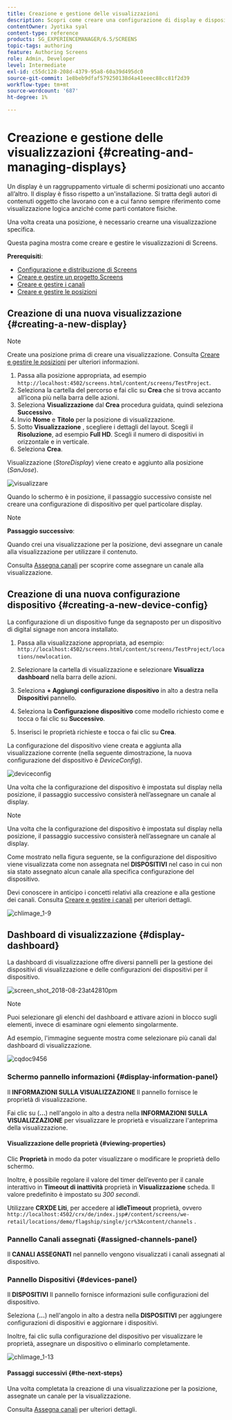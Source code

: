 ```yaml
---
title: Creazione e gestione delle visualizzazioni
description: Scopri come creare una configurazione di display e dispositivi in AEM Screens. Inoltre, scopri il dashboard di visualizzazione.
contentOwner: Jyotika syal
content-type: reference
products: SG_EXPERIENCEMANAGER/6.5/SCREENS
topic-tags: authoring
feature: Authoring Screens
role: Admin, Developer
level: Intermediate
exl-id: c55dc128-208d-4379-95a8-60a39d495dc0
source-git-commit: 1e8beb9dfaf579250138d4a41eeec88cc81f2d39
workflow-type: tm+mt
source-wordcount: '687'
ht-degree: 1%

---
```


# Creazione e gestione delle visualizzazioni {#creating-and-managing-displays}

Un display è un raggruppamento virtuale di schermi posizionati uno accanto all’altro. Il display è fisso rispetto a un&#39;installazione. Si tratta degli autori di contenuti oggetto che lavorano con e a cui fanno sempre riferimento come visualizzazione logica anziché come parti contatore fisiche.

Una volta creata una posizione, è necessario crearne una visualizzazione specifica.

Questa pagina mostra come creare e gestire le visualizzazioni di Screens.

**Prerequisiti**:

* [Configurazione e distribuzione di Screens](configuring-screens-introduction.md)
* [Creare e gestire un progetto Screens](creating-a-screens-project.md)
* [Creare e gestire i canali](managing-channels.md)
* [Creare e gestire le posizioni](managing-locations.md)

## Creazione di una nuova visualizzazione {#creating-a-new-display}

>[!NOTE]
>
>Create una posizione prima di creare una visualizzazione. Consulta [Creare e gestire le posizioni](managing-locations.md) per ulteriori informazioni.

1. Passa alla posizione appropriata, ad esempio `http://localhost:4502/screens.html/content/screens/TestProject`.
1. Seleziona la cartella del percorso e fai clic su **Crea** che si trova accanto all’icona più nella barra delle azioni.
1. Seleziona **Visualizzazione** dal **Crea** procedura guidata, quindi seleziona **Successivo**.
1. Invio **Nome** e **Titolo** per la posizione di visualizzazione.
1. Sotto **Visualizzazione** , scegliere i dettagli del layout. Scegli il **Risoluzione**, ad esempio **Full HD**. Scegli il numero di dispositivi in orizzontale e in verticale.
1. Seleziona **Crea**.

Visualizzazione (*StoreDisplay*) viene creato e aggiunto alla posizione (*SanJose*).

![visualizzare](assets/display.gif)

Quando lo schermo è in posizione, il passaggio successivo consiste nel creare una configurazione di dispositivo per quel particolare display.

>[!NOTE]
>
>**Passaggio successivo**:
>
>Quando crei una visualizzazione per la posizione, devi assegnare un canale alla visualizzazione per utilizzare il contenuto.
>
>Consulta [Assegna canali](channel-assignment.md) per scoprire come assegnare un canale alla visualizzazione.

## Creazione di una nuova configurazione dispositivo {#creating-a-new-device-config}

La configurazione di un dispositivo funge da segnaposto per un dispositivo di digital signage non ancora installato.

1. Passa alla visualizzazione appropriata, ad esempio: `http://localhost:4502/screens.html/content/screens/TestProject/locations/newlocation`.
1. Selezionare la cartella di visualizzazione e selezionare **Visualizza dashboard** nella barra delle azioni.
1. Seleziona **+ Aggiungi configurazione dispositivo** in alto a destra nella **Dispositivi** pannello.

1. Seleziona la **Configurazione dispositivo** come modello richiesto come e tocca o fai clic su **Successivo**.

1. Inserisci le proprietà richieste e tocca o fai clic su **Crea**.

La configurazione del dispositivo viene creata e aggiunta alla visualizzazione corrente (nella seguente dimostrazione, la nuova configurazione del dispositivo è *DeviceConfig*).

![deviceconfig](assets/deviceconfig.gif)

Una volta che la configurazione del dispositivo è impostata sul display nella posizione, il passaggio successivo consisterà nell’assegnare un canale al display.

>[!NOTE]
>
>Una volta che la configurazione del dispositivo è impostata sul display nella posizione, il passaggio successivo consisterà nell’assegnare un canale al display.
>
>Come mostrato nella figura seguente, se la configurazione del dispositivo viene visualizzata come non assegnata nel **DISPOSITIVI** nel caso in cui non sia stato assegnato alcun canale alla specifica configurazione del dispositivo.
>
>Devi conoscere in anticipo i concetti relativi alla creazione e alla gestione dei canali. Consulta [Creare e gestire i canali](managing-channels.md) per ulteriori dettagli.

![chlimage_1-9](assets/chlimage_1-9.png)

## Dashboard di visualizzazione {#display-dashboard}

La dashboard di visualizzazione offre diversi pannelli per la gestione dei dispositivi di visualizzazione e delle configurazioni dei dispositivi per il dispositivo.

![screen_shot_2018-08-23at42810pm](assets/screen_shot_2018-08-23at42810pm.png)

>[!NOTE]
>
>Puoi selezionare gli elenchi del dashboard e attivare azioni in blocco sugli elementi, invece di esaminare ogni elemento singolarmente.
>
>Ad esempio, l&#39;immagine seguente mostra come selezionare più canali dal dashboard di visualizzazione.

![cqdoc9456](assets/cqdoc9456.gif)

### Schermo pannello informazioni {#display-information-panel}

Il **INFORMAZIONI SULLA VISUALIZZAZIONE** Il pannello fornisce le proprietà di visualizzazione.

Fai clic su (**...**) nell&#39;angolo in alto a destra nella **INFORMAZIONI SULLA VISUALIZZAZIONE** per visualizzare le proprietà e visualizzare l&#39;anteprima della visualizzazione.


#### Visualizzazione delle proprietà {#viewing-properties}

Clic **Proprietà** in modo da poter visualizzare o modificare le proprietà dello schermo.

Inoltre, è possibile regolare il valore del timer dell’evento per il canale interattivo in **Timeout di inattività** proprietà in **Visualizzazione** scheda. Il valore predefinito è impostato su *300 secondi*.

Utilizzare **CRXDE Liti**, per accedere al **idleTimeout** proprietà, ovvero `http://localhost:4502/crx/de/index.jsp#/content/screens/we-retail/locations/demo/flagship/single/jcr%3Acontent/channels` .


### Pannello Canali assegnati {#assigned-channels-panel}

Il **CANALI ASSEGNATI** nel pannello vengono visualizzati i canali assegnati al dispositivo.


### Pannello Dispositivi {#devices-panel}

Il **DISPOSITIVI** Il pannello fornisce informazioni sulle configurazioni del dispositivo.

Seleziona (**...**) nell&#39;angolo in alto a destra nella **DISPOSITIVI** per aggiungere configurazioni di dispositivi e aggiornare i dispositivi.

Inoltre, fai clic sulla configurazione del dispositivo per visualizzare le proprietà, assegnare un dispositivo o eliminarlo completamente.

![chlimage_1-13](assets/chlimage_1-13.png)

#### Passaggi successivi {#the-next-steps}

Una volta completata la creazione di una visualizzazione per la posizione, assegnate un canale per la visualizzazione.

Consulta [Assegna canali](channel-assignment.md) per ulteriori dettagli.
